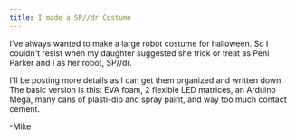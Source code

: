 ```yaml
---
title: I made a SP//dr Costume
---
```


I've always wanted to make a large robot costume for halloween. So I couldn't resist when my daughter suggested she trick or treat as Peni Parker and I as her robot, SP//dr.

I'll be posting more details as I can get them organized and written down. The basic version is this: EVA foam, 2 flexible LED matrices, an Arduino Mega, many cans of plasti-dip and spray paint, and way too much contact cement.

-Mike
